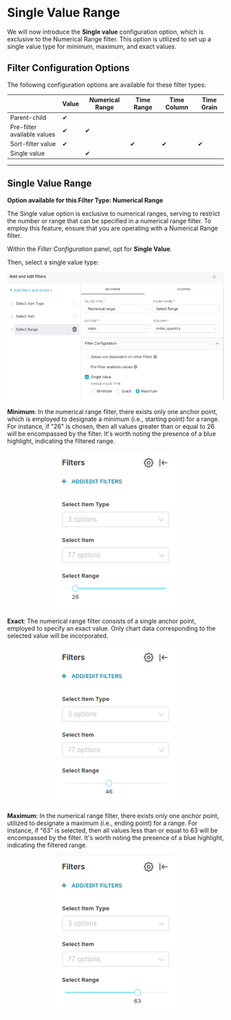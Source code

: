 # Single Value Range

We will now introduce the **Single value** configuration option, which is exclusive to the Numerical Range filter. This option is utilized to set up a single value type for minimum, maximum, and exact values.

## **Filter Configuration Options**

The following configuration options are available for these filter types:

|  | Value | Numerical Range | Time Range | Time Column | Time Grain |
| --- | --- | --- | --- | --- | --- |
| Parent-child | ✔ |  |  |  |  |
| Pre-filter available values| ✔ | ✔ |  |  |  |
| Sort-filter value | ✔ |  | ✔ | ✔ | ✔ |
| Single value |  | ✔ |  |  |  |

---

## **Single Value Range**

**Option available for this Filter Type: Numerical Range**

The Single value option is exclusive to numerical ranges, serving to restrict the number or range that can be specified in a numerical range filter. To employ this feature, ensure that you are operating with a Numerical Range filter.

Within the *Filter Configuration* panel, opt for **Single Value**.

Then, select a single value type:

<p align="center">
  <img src="/interfaces/superset/dashboard_filtering/single_value_range/Untitled%20(10).png" alt="Your Image Description" />
</p>

**Minimum**: In the numerical range filter, there exists only one anchor point, which is employed to designate a minimum (i.e., starting point) for a range. For instance, if "26" is chosen, then all values greater than or equal to 26 will be encompassed by the filter. It's worth noting the presence of a blue highlight, indicating the filtered range.

<p align="center">
  <img src="/interfaces/superset/dashboard_filtering/single_value_range/Untitled%20(11).png" alt="Your Image Description" />
</p>

**Exact**: The numerical range filter consists of a single anchor point, employed to specify an exact value. Only chart data corresponding to the selected value will be incorporated.

<p align="center">
  <img src="/interfaces/superset/dashboard_filtering/single_value_range/Untitled%20(12).png" alt="Your Image Description" />
</p>

**Maximum**: In the numerical range filter, there exists only one anchor point, utilized to designate a maximum (i.e., ending point) for a range. For instance, if "63" is selected, then all values less than or equal to 63 will be encompassed by the filter. It's worth noting the presence of a blue highlight, indicating the filtered range.

<p align="center">
  <img src="/interfaces/superset/dashboard_filtering/single_value_range/Untitled%20(13).png" alt="Your Image Description" />
</p>
